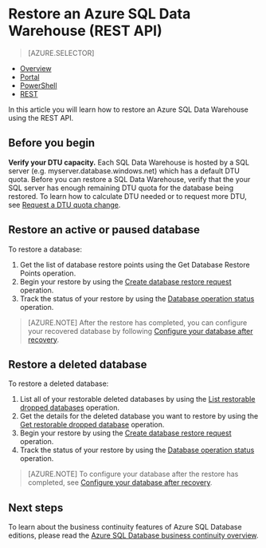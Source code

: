 <properties
   pageTitle="Restore an Azure SQL Data Warehouse (REST API) | Microsoft Azure"
   description="REST API tasks for restoring an Azure SQL Data Warehouse."
   services="sql-data-warehouse"
   documentationCenter="NA"
   authors="Lakshmi1812"
   manager="barbkess"
   editor=""/>

<tags
   ms.service="sql-data-warehouse"
   ms.devlang="NA"
   ms.topic="article"
   ms.tgt_pltfrm="NA"
   ms.workload="data-services"
   ms.date="09/21/2016"
   ms.author="lakshmir;barbkess;sonyama"/>

# Restore an Azure SQL Data Warehouse (REST API)

> [AZURE.SELECTOR]
- [Overview][]
- [Portal][]
- [PowerShell][]
- [REST][]

In this article you will learn how to restore an Azure SQL Data Warehouse using the REST API.

## Before you begin

**Verify your DTU capacity.** Each SQL Data Warehouse is hosted by a SQL server (e.g. myserver.database.windows.net) which has a default DTU quota.  Before you can restore a SQL Data Warehouse, verify that the your SQL server has enough remaining DTU quota for the database being restored. To learn how to calculate DTU needed or to request more DTU, see [Request a DTU quota change][].

## Restore an active or paused database

To restore a database:

1. Get the list of database restore points using the Get Database Restore Points operation.
2. Begin your restore by using the [Create database restore request][] operation.
3. Track the status of your restore by using the [Database operation status][] operation.

>[AZURE.NOTE] After the restore has completed, you can configure your recovered database by following [Configure your database after recovery][].

## Restore a deleted database

To restore a deleted database:

1.	List all of your restorable deleted databases by using the [List restorable dropped databases][] operation.
2.	Get the details for the deleted database you want to restore by using the [Get restorable dropped database][] operation.
3.	Begin your restore by using the [Create database restore request][] operation.
4.	Track the status of your restore by using the [Database operation status][] operation.

>[AZURE.NOTE] To configure your database after the restore has completed, see [Configure your database after recovery][]. 


## Next steps
To learn about the business continuity features of Azure SQL Database editions, please read the [Azure SQL Database business continuity overview][].

<!--Image references-->

<!--Article references-->
[Azure SQL Database business continuity overview]: ./sql-database-business-continuity.md
[Request a DTU quota change]: ./sql-data-warehouse-get-started-create-support-ticket.md#request-quota-change
[Configure your database after recovery]: ./sql-database-disaster-recovery.md#configure-your-database-after-recovery
[How to install and configure Azure PowerShell]: ./powershell-install-configure.md
[Overview]: ./sql-data-warehouse-restore-database-overview.md
[Portal]: ./sql-data-warehouse-restore-database-portal.md
[PowerShell]: ./sql-data-warehouse-restore-database-powershell.md
[REST]: ./sql-data-warehouse-restore-database-rest-api.md

<!--MSDN references-->
[Create database restore request]: https://msdn.microsoft.com/library/azure/dn509571.aspx
[Database operation status]: https://msdn.microsoft.com/library/azure/dn720371.aspx
[Get restorable dropped database]: https://msdn.microsoft.com/library/azure/dn509574.aspx
[List restorable dropped databases]: https://msdn.microsoft.com/library/azure/dn509562.aspx
[Restore-AzureRmSqlDatabase]: https://msdn.microsoft.com/library/mt693390.aspx

<!--Other Web references-->
[Azure Portal]: https://portal.azure.com/
[Microsoft Web Platform Installer]: https://aka.ms/webpi-azps
